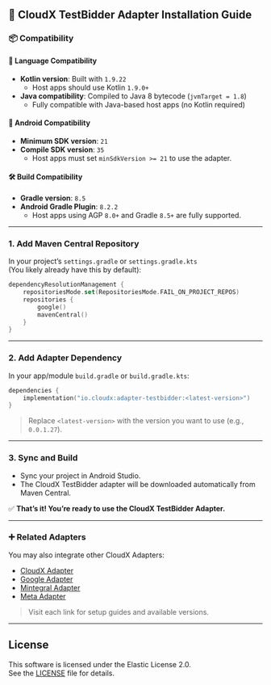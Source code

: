 ## 🚀 CloudX TestBidder Adapter Installation Guide

### 📦 Compatibility

#### 🧩 Language Compatibility
- **Kotlin version**: Built with `1.9.22`
    - Host apps should use Kotlin `1.9.0+`
- **Java compatibility**: Compiled to Java 8 bytecode (`jvmTarget = 1.8`)
    - Fully compatible with Java-based host apps (no Kotlin required)

#### 📱 Android Compatibility
- **Minimum SDK version**: `21`
- **Compile SDK version**: `35`
    - Host apps must set `minSdkVersion >= 21` to use the adapter.

#### 🛠️ Build Compatibility
- **Gradle version**: `8.5`
- **Android Gradle Plugin**: `8.2.2`
    - Host apps using AGP `8.0+` and Gradle `8.5+` are fully supported.

---

### 1. Add Maven Central Repository

In your project’s `settings.gradle` or `settings.gradle.kts`  
(You likely already have this by default):

```kotlin
dependencyResolutionManagement {
    repositoriesMode.set(RepositoriesMode.FAIL_ON_PROJECT_REPOS)
    repositories {
        google()
        mavenCentral()
    }
}
```

---

### 2. Add Adapter Dependency

In your app/module `build.gradle` or `build.gradle.kts`:

```kotlin
dependencies {
    implementation("io.cloudx:adapter-testbidder:<latest-version>")
}
```

> Replace `<latest-version>` with the version you want to use (e.g., `0.0.1.27`).

---

### 3. Sync and Build

* Sync your project in Android Studio.
* The CloudX TestBidder adapter will be downloaded automatically from Maven Central.

✅ **That’s it! You’re ready to use the CloudX TestBidder Adapter.**

---

### ➕ Related Adapters

You may also integrate other CloudX Adapters:

- [CloudX Adapter](https://github.com/cloudx-xenoss/cloudexchange.android.adapter-cloudx)
- [Google Adapter](https://github.com/cloudx-xenoss/cloudexchange.android.adapter-google)
- [Mintegral Adapter](https://github.com/cloudx-xenoss/cloudexchange.android.adapter-mintegral)
- [Meta Adapter](https://github.com/cloudx-xenoss/cloudexchange.android.adapter-meta)

> Visit each link for setup guides and available versions.

---

## License

This software is licensed under the Elastic License 2.0.  
See the [LICENSE](./LICENSE) file for details.
